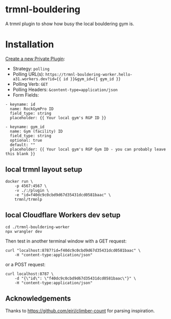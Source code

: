 # trmnl-bouldering

A trmnl plugin to show how busy the local bouldering gym is. 

# Installation

[Create a new Private Plugin](https://usetrmnl.com/plugin_settings/new?keyname=private_plugin):
- Strategy: `polling`
- Polling URL(s): `https://trmnl-bouldering-worker.hello-a31.workers.dev?id={{ id }}&gym_id={{ gym_id }}`
- Polling Verb: `GET`
- Polling Headers: `&content-type=application/json`
- Form Fields:
```
- keyname: id
  name: RockGymPro ID
  field_type: string
  placeholder: {{ Your local gym's RGP ID }}

- keyname: gym_id
  name: Gym (facility) ID
  field_type: string
  optional: true
  default: ""
  placeholder: {{ Your local gym's RGP Gym ID - you can probably leave this blank }}
```

## local trmnl layout setup

```
docker run \
    -p 4567:4567 \
    -v ./:/plugin \
    -e "id=f40dc9c0cbd9d67d35431dcd0581baac" \
    trmnl/trmnlp
```

## local Cloudflare Workers dev setup

```
cd ./trmnl-bouldering-worker
npx wrangler dev
```

Then test in another terminal window with a GET request:
```
curl "localhost:8787?id=f40dc9c0cbd9d67d35431dcd0581baac" \
    -H "content-type:application/json"
```

or a POST request:
```
curl localhost:8787 \
    -d "{\"id\": \"f40dc9c0cbd9d67d35431dcd0581baac\"}" \
    -H "content-type:application/json"
```

## Acknowledgements

Thanks to https://github.com/eiri/climber-count for parsing inspiration.
